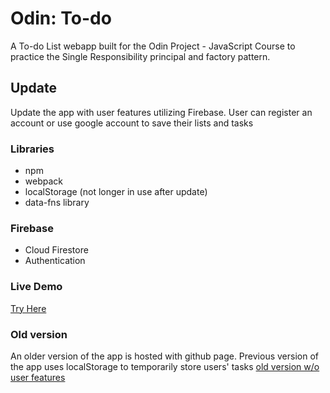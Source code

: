 # Odin: To-do
A To-do List webapp built for the Odin Project - JavaScript Course to practice the Single Responsibility principal and factory pattern.

## Update
Update the app with user features utilizing Firebase. User can register an account or use google account to save their lists and tasks

### Libraries 
- npm
- webpack
- localStorage (not longer in use after update)
- data-fns library

### Firebase
- Cloud Firestore
- Authentication

### Live Demo
[Try Here](https://to-do-c81c8.web.app/)

### Old version
An older version of the app is hosted with github page. Previous version of the app uses localStorage to temporarily store users' tasks
[old version w/o user features](https://tymc47.github.io/odin-to-do/)

